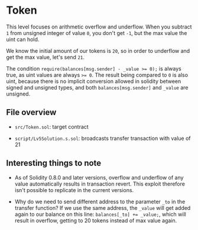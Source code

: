 # Token
This level focuses on arithmetic overflow and underflow. When you subtract `1` from unsigned integer of value `0`, you don't get `-1`, but the max value the uint can hold.

We know the initial amount of our tokens is `20`, so in order to underflow and get the max value, let's send `21`.

The condition `require(balances[msg.sender] - _value >= 0);` is always true, as uint values are always `>= 0`. The result being compared to `0` is also uint, because there is no implicit conversion allowed in solidity between signed and unsigned types, and both `balances[msg.sender]` and `_value` are unsigned.

## File overview
- `src/Token.sol`: target contract

- `script/Lv5Solution.s.sol`: broadcasts transfer transaction with value of 21

## Interesting things to note
- As of Solidity 0.8.0 and later versions, overflow and underflow of any value automatically results in transaction revert. This exploit therefore isn't possible to replicate in the current versions.

- Why do we need to send different address to the parameter `_to` in the transfer function? If we use the same address, the `_value` will get added again to our balance on this line: `balances[_to] += _value;`, which will result in overflow, getting to 20 tokens instead of max value again.

